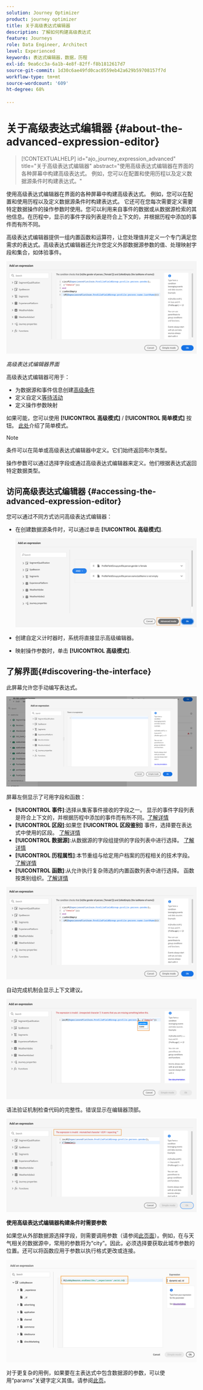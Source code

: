 ```yaml
---
solution: Journey Optimizer
product: journey optimizer
title: 关于高级表达式编辑器
description: 了解如何构建高级表达式
feature: Journeys
role: Data Engineer, Architect
level: Experienced
keywords: 表达式编辑器，数据，历程
exl-id: 9ea6cc3a-6a1b-4e8f-82ff-f8b1812617d7
source-git-commit: 1d30c6ae49fd0cac0559eb42a629b59708157f7d
workflow-type: tm+mt
source-wordcount: '609'
ht-degree: 68%

---
```


# 关于高级表达式编辑器 {#about-the-advanced-expression-editor}

>[!CONTEXTUALHELP]
>id="ajo_journey_expression_advanced"
>title="关于高级表达式编辑器"
>abstract="使用高级表达式编辑器在界面的各种屏幕中构建高级表达式。 例如，您可以在配置和使用历程以及定义数据源条件时构建表达式。"

使用高级表达式编辑器在界面的各种屏幕中构建高级表达式。 例如，您可以在配置和使用历程以及定义数据源条件时构建表达式。
它还可在您每次需要定义需要特定数据操作的操作参数时使用。您可以利用来自事件的数据或从数据源检索的其他信息。在历程中，显示的事件字段列表是符合上下文的，并根据历程中添加的事件而有所不同。

高级表达式编辑器提供一组内置函数和运算符，让您处理值并定义一个专门满足您需求的表达式。高级表达式编辑器还允许您定义外部数据源参数的值、处理映射字段和集合，如体验事件。

![](../assets/journey65.png)

_高级表达式编辑器界面_

高级表达式编辑器可用于：

* 为数据源和事件信息创建[高级条件](../condition-activity.md#about_condition)
* 定义自定义[等待活动](../wait-activity.md#custom)
* 定义操作参数映射

如果可能，您可以使用 **[!UICONTROL 高级模式]** / **[!UICONTROL 简单模式]** 按钮。 [此处](../condition-activity.md#about_condition)介绍了简单模式。

>[!NOTE]
>
>条件可以在简单或高级表达式编辑器中定义。它们始终返回布尔类型。
>
>操作参数可以通过选择字段或通过高级表达式编辑器来定义。他们根据表达式返回特定数据类型。

## 访问高级表达式编辑器 {#accessing-the-advanced-expression-editor}

您可以通过不同方式访问高级表达式编辑器：

* 在创建数据源条件时，可以通过单击 **[!UICONTROL 高级模式]**.

   ![](../assets/journeyuc2_33.png)

* 创建自定义计时器时，系统将直接显示高级编辑器。
* 映射操作参数时，单击 **[!UICONTROL 高级模式]**.

## 了解界面{#discovering-the-interface}

此屏幕允许您手动编写表达式。

![](../assets/journey70.png)

屏幕左侧显示了可用字段和函数：

* **[!UICONTROL 事件]**:选择从集客事件接收的字段之一。 显示的事件字段列表是符合上下文的，并根据历程中添加的事件而有所不同。[了解详情](../../event/about-events.md)
* **[!UICONTROL 区段]**:如果您 **[!UICONTROL 区段鉴别]** 事件，选择要在表达式中使用的区段。 [了解详情](../condition-activity.md#using-a-segment)
* **[!UICONTROL 数据源]**:从数据源的字段组提供的字段列表中进行选择。 [了解详情](../../datasource/about-data-sources.md)
* **[!UICONTROL 历程属性]**:本节重组与给定用户档案的历程相关的技术字段。 [了解详情](journey-properties.md)
* **[!UICONTROL 函数]**:从允许执行复杂筛选的内置函数列表中进行选择。 函数按类别组织。[了解详情](functions.md)

![](../assets/journey65.png)

自动完成机制会显示上下文建议。

![](../assets/journey68.png)

语法验证机制检查代码的完整性。错误显示在编辑器顶部。

![](../assets/journey69.png)

**使用高级表达式编辑器构建条件时需要参数**

如果您从外部数据源选择字段，则需要调用参数（请参阅[此页面](../../datasource/external-data-sources.md)）。例如，在与天气相关的数据源中，常用的参数将为“city”。因此，必须选择要获取此城市参数的位置。还可以将函数应用于参数以执行格式更改或连接。

![](../assets/journeyuc2_19.png)

对于更复杂的用例，如果要在主表达式中包含数据源的参数，可以使用“params”关键字定义其值。请参阅[此页](../expression/field-references.md)。
